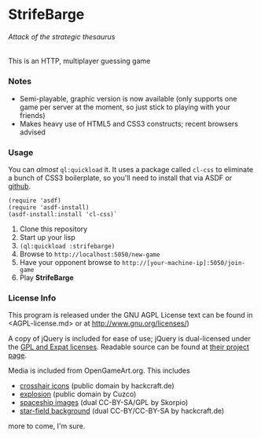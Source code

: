 # StrifeBarge
###### Attack of the strategic thesaurus

This is an HTTP, multiplayer guessing game

### Notes

- Semi-playable, graphic version is now available (only supports one game per server at the moment, so just stick to playing with your friends)
- Makes heavy use of HTML5 and CSS3 constructs; recent browsers advised

### Usage

You can *almost* `ql:quickload` it. It uses a package called `cl-css` to eliminate a bunch of CSS3 boilerplate, so you'll need to install that via ASDF or [github](https://github.com/Inaimathi/cl-css).

    (require 'asdf) 
    (require 'asdf-install) 
    (asdf-install:install 'cl-css)` 

1. Clone this repository
1. Start up your lisp
1. `(ql:quickload :strifebarge)`
1. Browse to `http://localhost:5050/new-game`
1. Have your opponent browse to `http://[your-machine-ip]:5050/join-game`
1. Play **StrifeBarge**

### License Info

This program is released under the GNU AGPL License text can be found in <AGPL-license.md> or at <http://www.gnu.org/licenses/>)

A copy of jQuery is included for ease of use; jQuery is dual-licensed under the [GPL and Expat licenses](http://jquery.org/license/). Readable source can be found at [their project page](http://jquery.com/).

Media is included from OpenGameArt.org. This includes

- [crosshair icons](http://opengameart.org/content/crosshairs-and-reticles) (public domain by hackcraft.de)
- [explosion](http://opengameart.org/content/explosion) (public domain by Cuzco)
- [spaceship images](http://opengameart.org/content/spaceships-top-down) (dual CC-BY-SA/GPL by Skorpio)
- [star-field background](http://opengameart.org/content/galaxy-skybox) (dual CC-BY/CC-BY-SA by hackcraft.de)

more to come, I'm sure.
